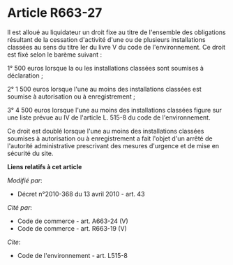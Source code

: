 # Article R663-27

Il est alloué au liquidateur un droit fixe au titre de l'ensemble des obligations résultant de la cessation d'activité d'une
ou de plusieurs installations classées au sens du titre Ier du livre V du code de l'environnement. Ce droit est fixé selon le
barème suivant : 

1° 500 euros lorsque la ou les installations classées sont soumises à déclaration ; 

2° 1 500 euros lorsque l'une au moins des installations classées est soumise à autorisation ou à enregistrement ; 

3° 4 500 euros lorsque l'une au moins des installations classées figure sur une liste prévue au IV de l'article L. 515-8 du
code de l'environnement. 

Ce droit est doublé lorsque l'une au moins des installations classées soumises à autorisation ou à enregistrement a fait
l'objet d'un arrêté de l'autorité administrative prescrivant des mesures d'urgence et de mise en sécurité du site.

**Liens relatifs à cet article**

_Modifié par_:

  - Décret n°2010-368 du 13 avril 2010 - art. 43

_Cité par_:

  - Code de commerce - art. A663-24 (V)
  - Code de commerce - art. R663-19 (V)

_Cite_:

  - Code de l'environnement - art. L515-8
